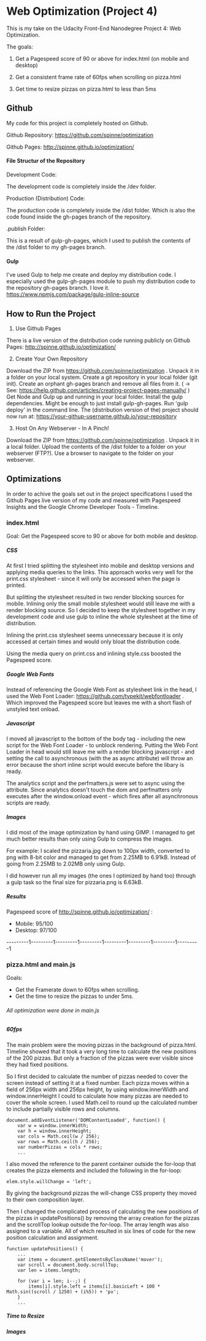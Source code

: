 # Web Optimization (Project 4)

This is my take on the Udacity Front-End Nanodegree Project 4: Web Optimization.

The goals:

1. Get a Pagespeed score of 90 or above for index.html (on mobile and desktop)

2. Get a consistent frame rate of 60fps when scrolling on pizza.html

3. Get time to resize pizzas on pizza.html to less than 5ms

## Github

My code for this project is completely hosted on Github.

Github Repository: https://github.com/spinne/optimization

Github Pages: http://spinne.github.io/optimization/

#### File Structur of the Repository

Development Code:

The development code is completely inside the /dev folder. 


Production (Distribution) Code:

The production code is completely inside the /dist folder. Which is also the 
code found inside the gh-pages branch of the repository.


.publish Folder:

This is a result of gulp-gh-pages, which I used to publish the contents of the
/dist folder to my gh-pages branch.

#### Gulp
I've used Gulp to help me create and deploy my distribution code. I especially
used the gulp-gh-pages module to push my distribution code to the repository
gh-pages branch. I love it.
https://www.npmjs.com/package/gulp-inline-source

## How to Run the Project

  1. Use Github Pages
  
  There is a live version of the distribution code running publicly on
  Github Pages: http://spinne.github.io/optimization/

  
  2. Create Your Own Repository
  
  Download the ZIP from https://github.com/spinne/optimization .
  Unpack it in a folder on your local system.
  Create a git repository in your local folder (git init).
  Create an orphant gh-pages branch and remove all files from it.
  ( -> See: https://help.github.com/articles/creating-project-pages-manually/ )
  Get Node and Gulp up and running in your local folder.
  Install the gulp dependencies. Might be enough to just install gulp-gh-pages.
  Run 'gulp deploy' in the command line.
  The (distribution version of the) project should now run at:
  https://your-githup-username.github.io/your-repository
  
  
  3. Host On Any Webserver - In A Pinch!
  
  Download the ZIP from https://github.com/spinne/optimization .
  Unpack it in a local folder.
  Upload the contents of the /dist folder to a folder on your webserver (FTP?).
  Use a browser to navigate to the folder on your webserver.
  

## Optimizations

In order to achive the goals set out in the project specifications I used the 
Github Pages live version of my code and measured with Pagespeed Insights 
and the Google Chrome Developer Tools - Timeline.

 
### index.html

Goal: Get the Pagespeed score to 90 or above for both mobile and desktop.

##### CSS

At first I tried splitting the stylesheet into mobile and desktop versions
and applying media queries to the links. This approach works very well for
the print.css stylesheet - since it will only be accessed when the page is
printed.

But splitting the stylesheet resulted in two render blocking sources for 
mobile. Inlining only the small mobile stylesheet would still leave me
with a render blocking source. So I decided to keep the stylesheet together
in my development code and use gulp to inline the whole stylesheet at the
time of distribution.

Inlining the print.css stylesheet seems unnecessary because it is only 
accessed at certain times and would only bloat the distribution code. 

Using the media query on print.css and inlining style.css boosted the 
Pagespeed score.

##### Google Web Fonts

Instead of referencing the Google Web Font as stylesheet link in the head,
I used the Web Font Loader: https://github.com/typekit/webfontloader .
Which improved the Pagespeed score but leaves me with a short flash of
unstyled text onload. 

##### Javascript

I moved all javascript to the bottom of the body tag - including the new script
for the Web Font Loader - to unblock rendering. Putting the Web Font Loader in
head would still leave me with a render blocking javascript - and setting the
call to asynchronous (with the as async attribute) will throw an error because
the short inline script would execute before the libary is ready.

The analytics script and the perfmatters.js were set to async using the attribute.
Since analytics doesn't touch the dom and perfmatters only executes after the 
window.onload event - which fires after all asynchronous scripts are ready.

##### Images

I did most of the image optimization by hand using GIMP. I managed to get much
better results than only using Gulp to compress the images.

For example: I scaled the pizzaria.jpg down to 100px width, converted to png
with 8-bit color and managed to get from 2.25MB to 6.91kB. Instead of going
from 2.25MB to 2.02MB only using Gulp.

I did however run all my images (the ones I optimized by hand too) through a
gulp task so the final size for pizzaria.png is 6.63kB.

##### Results

Pagespeed score of http://spinne.github.io/optimization/ :

* Mobile: 95/100
* Desktop: 97/100

---------1---------1---------1---------1---------1---------1---------1---------1

### pizza.html and main.js

Goals:

* Get the Framerate down to 60fps when scrolling.
* Get the time to resize the pizzas to under 5ms.

###### All optimization were done in main.js

##### 60fps

The main problem were the moving pizzas in the background of pizza.html.
Timeline showed that it took a very long time to calculate the new positions of
the 200 pizzas. But only a fraction of the pizzas were ever visible since they
had fixed positions.

So I first decided to calculate the number of pizzas needed to cover the screen
instead of setting it at a fixed number. Each pizza moves within a field of 
256px width and 256px height, by using window.innerWidth and window.innerHeight
I could to calculate how many pizzas are needed to cover the whole screen. 
I used Math.ceil to round up the calculated number to include partially visible
rows and columns.

```
document.addEventListener('DOMContentLoaded', function() {
	var w = window.innerWidth;
	var h = window.innerHeight;
	var cols = Math.ceil(w / 256);
	var rows = Math.ceil(h / 256);
	var numberPizzas = cols * rows;
	...
```

I also moved the reference to the parent container outside the for-loop that
creates the pizza elements and included the following in the for-loop: 

```
elem.style.willChange = 'left';
```

By giving the background pizzas the will-change CSS property they moved to 
their own composition layer. 

Then I changed the complicated process of calculating the new positions of the
pizzas in updatePositions() by removing the array creation for the pizzas and
the scrollTop lookup outside the for-loop. The array length was also assigned
to a variable. All of which resulted in six lines of code for the new position
calculation and assignment.

```
function updatePositions() {
	...
	var items = document.getElementsByClassName('mover');
	var scroll = document.body.scrollTop;
	var len = items.length;
	
	for (var i = len; i--;) {
		items[i].style.left = items[i].basicLeft + 100 * Math.sin((scroll / 1250) + (i%5)) + 'px';
	}
	...
```

##### Time to Resize



##### Images
  